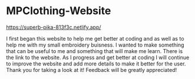 # MPClothing-Website

https://superb-pika-813f3c.netlify.app/

I first began this website to help me get better at coding and as well as to help me with my small embroidery buisness. I wanted to make something that can be useful to me and something that will make me learn. There is the link to the website. As I progress and get better at coding I will continue to improve the website and add more details to make it better for the user. 
Thank you for taking a look at it! Feedback will be greatly appreciated!
